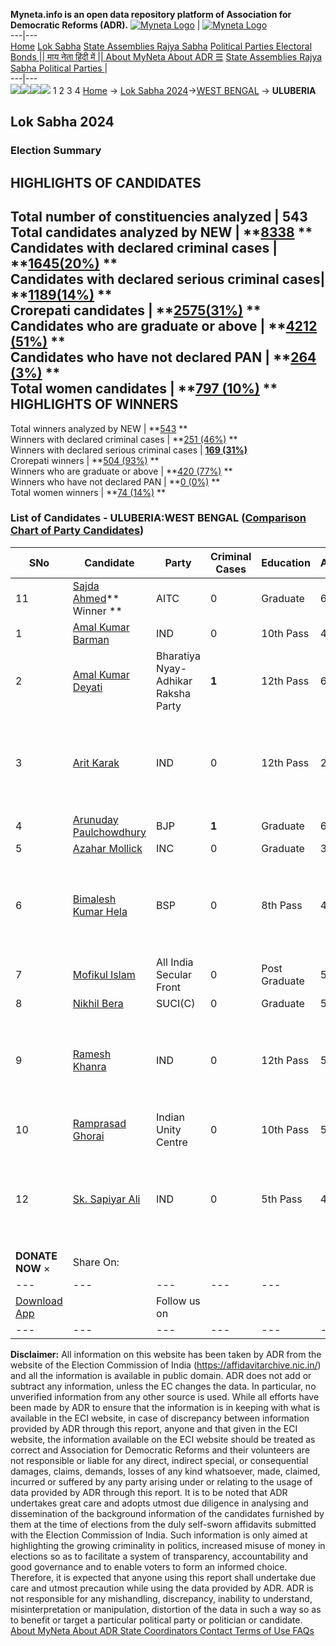 **Myneta.info is an open data repository platform of Association for Democratic Reforms (ADR).**
[![Myneta Logo](https://www.myneta.info/lib/img/myneta-logo.png)](https://www.myneta.info/) | [![Myneta Logo](https://www.myneta.info/lib/img/adr-logo.png)](https://adrindia.org)  
---|---  
[Home](https://www.myneta.info/) [Lok Sabha](https://www.myneta.info/#ls "Lok Sabha") [ State Assemblies ](https://www.myneta.info/#sa "State Assemblies") [Rajya Sabha](https://www.myneta.info/#rs "Rajya Sabha") [Political Parties ](https://www.myneta.info/party "Political Parties") [ Electoral Bonds ](https://www.myneta.info/electoral_bonds "Electoral Bonds") [ || माय नेता हिंदी में || ](https://translate.google.co.in/translate?prev=hp&hl=en&js=y&u=www.myneta.info&sl=en&tl=hi&history_state0=) [ About MyNeta ](https://adrindia.org/content/about-myneta) [ About ADR ](https://adrindia.org/about-adr/who-we-are) [☰](javascript:void\(0\))
[ State Assemblies ](https://www.myneta.info/#sa "State Assemblies") [ Rajya Sabha ](https://www.myneta.info/#rs "Rajya Sabha") [ Political Parties ](https://www.myneta.info/party "Political Parties")
|   
---|---  
![](https://www.myneta.info/lib/img/banner/banner-1.png)![](https://www.myneta.info/lib/img/banner/banner-2.png)![](https://www.myneta.info/lib/img/banner/banner-3.png)![](https://www.myneta.info/lib/img/banner/banner-4.png)
1  2  3  4 
[Home](https://www.myneta.info/) → [Lok Sabha 2024](https://www.myneta.info/LokSabha2024/)→[WEST BENGAL](https://www.myneta.info/LokSabha2024/index.php?action=show_constituencies&state_id=36) → **ULUBERIA**
### 
## Lok Sabha 2024
###  Election Summary 
HIGHLIGHTS OF CANDIDATES  
---  
Total number of constituencies analyzed |  543   
Total candidates analyzed by NEW | **[8338](https://www.myneta.info/LokSabha2024/index.php?action=summary&subAction=candidates_analyzed&sort=candidate#summary) **  
Candidates with declared criminal cases | **[1645(20%)](https://www.myneta.info/LokSabha2024/index.php?action=summary&subAction=crime&sort=candidate#summary) **  
Candidates with declared serious criminal cases| **[1189(14%)](https://www.myneta.info/LokSabha2024/index.php?action=summary&subAction=serious_crime&sort=candidate#summary) **  
Crorepati candidates | **[2575(31%)](https://www.myneta.info/LokSabha2024/index.php?action=summary&subAction=crorepati&sort=candidate#summary) **  
Candidates who are graduate or above | **[4212 (51%)](https://www.myneta.info/LokSabha2024/index.php?action=summary&subAction=education&sort=candidate#summary) **  
Candidates who have not declared PAN | **[264 (3%)](https://www.myneta.info/LokSabha2024/index.php?action=summary&subAction=without_pan&sort=candidate#summary) **  
Total women candidates | **[797 (10%)](https://www.myneta.info/LokSabha2024/index.php?action=summary&subAction=women_candidate&sort=candidate#summary) **  
HIGHLIGHTS OF WINNERS  
---  
Total winners analyzed by NEW | **[543](https://www.myneta.info/LokSabha2024/index.php?action=summary&subAction=winner_analyzed&sort=candidate#summary) **  
Winners with declared criminal cases | **[251 (46%)](https://www.myneta.info/LokSabha2024/index.php?action=summary&subAction=winner_crime&sort=candidate#summary) **  
Winners with declared serious criminal cases | **[169 (31%)](https://www.myneta.info/LokSabha2024/index.php?action=summary&subAction=winner_serious_crime&sort=candidate#summary)**  
Crorepati winners | **[504 (93%)](https://www.myneta.info/LokSabha2024/index.php?action=summary&subAction=winner_crorepati&sort=candidate#summary) **  
Winners who are graduate or above | **[420 (77%)](https://www.myneta.info/LokSabha2024/index.php?action=summary&subAction=winner_education&sort=candidate#summary) **  
Winners who have not declared PAN | **[0 (0%)](https://www.myneta.info/LokSabha2024/index.php?action=summary&subAction=winner_without_pan&sort=candidate#summary) **  
Total women winners | **[74 (14%)](https://www.myneta.info/LokSabha2024/index.php?action=summary&subAction=winner_women&sort=candidate#summary) **  
### List of Candidates - ULUBERIA:WEST BENGAL ([Comparison Chart of Party Candidates](https://www.myneta.info/LokSabha2024/comparisonchart.php?constituency_id=556))
SNo | Candidate| Party| Criminal Cases| Education| Age| Total Assets| Liabilities  
---|---|---|---|---|---|---|---  
11  | [Sajda Ahmed](https://www.myneta.info/LokSabha2024/candidate.php?candidate_id=7200)** Winner ** | AITC | 0 | Graduate| 62 | Rs 4,40,42,025 ~ 4 Crore+ | Rs 0 ~   
1  | [Amal Kumar Barman](https://www.myneta.info/LokSabha2024/candidate.php?candidate_id=7319) | IND | 0 | 10th Pass| 49 | Rs 91,66,795 ~ 91 Lacs+ | Rs 20,000 ~ 20 Thou+  
2  | [Amal Kumar Deyati](https://www.myneta.info/LokSabha2024/candidate.php?candidate_id=7667) | Bharatiya Nyay-Adhikar Raksha Party | **1** | 12th Pass| 62 | Rs 34,11,000 ~ 34 Lacs+ | Rs 0 ~   
3  | [Arit Karak](https://www.myneta.info/LokSabha2024/candidate.php?candidate_id=7668) | IND | 0 | 12th Pass| 27 | ![](https://myneta.info/image_v2.php?myneta_folder=LokSabha2024&candidate_id=7668&col=ta) | ![](https://myneta.info/image_v2.php?myneta_folder=LokSabha2024&candidate_id=7668&col=lia)  
4  | [Arunuday Paulchowdhury](https://www.myneta.info/LokSabha2024/candidate.php?candidate_id=7201) | BJP | **1** | Graduate| 62 | Rs 24,64,188 ~ 24 Lacs+ | Rs 3,03,750 ~ 3 Lacs+  
5  | [Azahar Mollick](https://www.myneta.info/LokSabha2024/candidate.php?candidate_id=7199) | INC | 0 | Graduate| 36 | Rs 1,17,04,574 ~ 1 Crore+ | Rs 77,85,000 ~ 77 Lacs+  
6  | [Bimalesh Kumar Hela](https://www.myneta.info/LokSabha2024/candidate.php?candidate_id=7317) | BSP | 0 | 8th Pass| 45 | ![](https://myneta.info/image_v2.php?myneta_folder=LokSabha2024&candidate_id=7317&col=ta) | ![](https://myneta.info/image_v2.php?myneta_folder=LokSabha2024&candidate_id=7317&col=lia)  
7  | [Mofikul Islam](https://www.myneta.info/LokSabha2024/candidate.php?candidate_id=7315) | All India Secular Front | 0 | Post Graduate| 53 | Rs 1,13,00,500 ~ 1 Crore+ | Rs 28,75,000 ~ 28 Lacs+  
8  | [Nikhil Bera](https://www.myneta.info/LokSabha2024/candidate.php?candidate_id=7202) | SUCI(C) | 0 | Graduate| 57 | Rs 61,89,909 ~ 61 Lacs+ | Rs 0 ~   
9  | [Ramesh Khanra](https://www.myneta.info/LokSabha2024/candidate.php?candidate_id=7316) | IND | 0 | 12th Pass| 52 | ![](https://myneta.info/image_v2.php?myneta_folder=LokSabha2024&candidate_id=7316&col=ta) | ![](https://myneta.info/image_v2.php?myneta_folder=LokSabha2024&candidate_id=7316&col=lia)  
10  | [Ramprasad Ghorai](https://www.myneta.info/LokSabha2024/candidate.php?candidate_id=7318) | Indian Unity Centre | 0 | 10th Pass| 59 | Rs 2,36,900 ~ 2 Lacs+ | Rs 0 ~   
12  | [Sk. Sapiyar Ali](https://www.myneta.info/LokSabha2024/candidate.php?candidate_id=7669) | IND | 0 | 5th Pass| 41 | ![](https://myneta.info/image_v2.php?myneta_folder=LokSabha2024&candidate_id=7669&col=ta) | ![](https://myneta.info/image_v2.php?myneta_folder=LokSabha2024&candidate_id=7669&col=lia)  
|  **DONATE NOW** × |  Share On:  | [](https://api.whatsapp.com/send?text=https%3A%2F%2Fmyneta.info%2Fpunjab2022%2Findex.php%3Faction%3Dshow_constituencies%26state_id%3D19) | [](https://www.facebook.com/sharer/sharer.php?u=https%3A%2F%2Fmyneta.info%2Fpunjab2022%2Findex.php%3Faction%3Dshow_constituencies%26state_id%3D19) | [](https://twitter.com/share?url=https%3A%2F%2Fmyneta.info%2Fpunjab2022%2Findex.php%3Faction%3Dshow_constituencies%26state_id%3D19)  
---|---|---|---|---  
| [ Download App ](https://play.google.com/store/apps/details?id=com.webrosoft.myneta1&pcampaignid=pcampaignidMKT-Other-global-all-co-prtnr-py-PartBadge-Mar2515-1) | [](https://play.google.com/store/apps/details?id=com.webrosoft.myneta1&pcampaignid=pcampaignidMKT-Other-global-all-co-prtnr-py-PartBadge-Mar2515-1) |  Follow us on  | [](https://www.facebook.com/adrindia.org/) | [](https://twitter.com/adrspeaks) | [](https://groups.google.com/g/national-election-watch?hl=en&pli=1) | [](https://www.instagram.com/adrspeaks/) | [](https://www.youtube.com/user/adrspeaks) | [](https://sharechat.com/profile/adrspeaks)  
---|---|---|---|---|---|---|---|---  
**Disclaimer:** All information on this website has been taken by ADR from the website of the Election Commission of India (https://affidavitarchive.nic.in/) and all the information is available in public domain. ADR does not add or subtract any information, unless the EC changes the data. In particular, no unverified information from any other source is used. While all efforts have been made by ADR to ensure that the information is in keeping with what is available in the ECI website, in case of discrepancy between information provided by ADR through this report, anyone and that given in the ECI website, the information available on the ECI website should be treated as correct and Association for Democratic Reforms and their volunteers are not responsible or liable for any direct, indirect special, or consequential damages, claims, demands, losses of any kind whatsoever, made, claimed, incurred or suffered by any party arising under or relating to the usage of data provided by ADR through this report. It is to be noted that ADR undertakes great care and adopts utmost due diligence in analysing and dissemination of the background information of the candidates furnished by them at the time of elections from the duly self-sworn affidavits submitted with the Election Commission of India. Such information is only aimed at highlighting the growing criminality in politics, increased misuse of money in elections so as to facilitate a system of transparency, accountability and good governance and to enable voters to form an informed choice. Therefore, it is expected that anyone using this report shall undertake due care and utmost precaution while using the data provided by ADR. ADR is not responsible for any mishandling, discrepancy, inability to understand, misinterpretation or manipulation, distortion of the data in such a way so as to benefit or target a particular political party or politician or candidate. 
[ About MyNeta ](https://adrindia.org/content/about-myneta) [ About ADR ](https://adrindia.org/about-adr/who-we-are) [ State Coordinators ](https://adrindia.org/about-adr/state-coordinators) [ Contact ](https://adrindia.org/contact-us) [ Terms of Use ](https://adrindia.org/content/adr-terms-use) [ FAQs ](https://adrindia.org/content/faqs)
